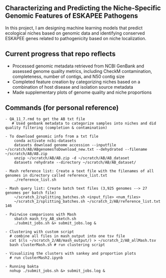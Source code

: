 ## Characterizing and Predicting the Niche-Specific Genomic Features of ESKAPEE Pathogens

In this project, I am designing machine learning models that predict ecological niches based on genomic data and identifying conserved ESKAPEE genes related to pathogenicity based on niche localization. 


## **Current progress that repo reflects**
* Processed genomic metadata retrieved from NCBI GenBank and assessed genome quality metrics, including CheckM contamination, completeness, number of contigs, and N50 contig size
* Completed feature creation by categorizing niches based on a combination of host disease and isolation source metadata
* Made supplementary plots of genome quality and niche proportions

## **Commands (for personal reference)**
```
- QA_11_7.rmd to get the AB txt file
   # Used genbank metadata to categorize samples into niches and did quality filtering (completion & contamination)

- To download genomic info from a txt file
    conda activate ncbi-datasets
    datasets download genome accession --inputfile ~/scratch/AB/ABgenomesToDownload_new.txt --dehydrated --filename ~/scratch/AB/AB.zip
    unzip ~/scratch/AB/AB.zip -d ~/scratch/AB/AB_dataset
    datasets rehydrate --directory ~/scratch/AB/AB_dataset/

- Mash reference list: Create a text file with the filenames of all genomes in directory called reference_list.txt
    ./reference_list.sh

- Mash query list: Create batch text files (3,925 genomes --> 27 genomes per batch file)
    ~/scratch_2/splitting_batches.sh <input_file> <num_files>
    ~/scratch_2/splitting_batches.sh ~/scratch_2/AB/reference_list.txt 146

- Pairwise comparisons with Mash
    sbatch mash_try_AB_sketch.sh
    ./submit_jobs.sh &> submit_jobs.log &

- Clustering with custom script
  # combine all files in mash_output into one tsv file
  cat $(ls ~/scratch_2/AB/mash_output/) > ~/scratch_2/AB_allMash.tsv
  bash clusterMash.sh # run clustering script

- Visualizing the clusters with sankey and proportion plots
  # run clusterMash2.ipynb

- Running bakta
  nohup ./submit_jobs.sh &> submit_jobs.log &
```
